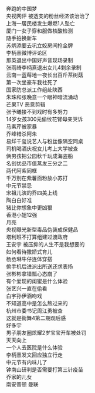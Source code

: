 奔跑的中国梦  
央视网评 被透支的粉丝经济该治治了  
上海一居民楼发生爆燃1人坠亡  
厦门一女子穿和服做核酸检测  
随手拍换新车  
苏炳添要去巩立姣房间抢金牌  
李柄熹微博评论区  
那英退出中国好声音现场录制  
张雨绮李柄熹退出女儿4剩余录制  
云南一蓝莓地一夜长出百斤茶树菇  
第一次坐豪车我社死了  
国家防总派工作组赴陕西  
朱珠和张晚意一个眼神暗流涌动  
芒果TV 恶意剪辑  
张予曦接不到戏时有多努力  
14岁女孩300元偷纹花臂母亲哭诉  
马素芹被家暴  
乔峰错杀阿朱  
易烊千玺说艺人与粉丝像隔空同桌  
司机喝酒庆祝女儿考上大学被查  
俩男孩把公园秋千玩成海盗船  
名创优品市值蒸发三分之二  
两代阿紫同框  
千万别在紫薯面粉放小苏打  
中元节禁忌  
宋祖儿演的乔四美上线  
陶白白好准  
猪比你想象中更凶狠  
香港小姐12强  
月亮  
央视曝光新型毒品伪装成保健品  
塔利班不打算组建过渡政府  
王安宇 被压抑的人生不是我想要的  
如何看待撒娇式育儿  
杨丞琳牛仔连体穿搭  
偷手机后进派出所送还求表扬  
张彬彬拿错瓢心态崩了  
有个爱现的闺蜜是什么体验  
张艺兴一直在偷看  
白宇孙伊涵吻戏  
不知道高中是怎么熬过来的  
杭州市委书记周江勇被查  
这就是街舞4第二期观后感  
好多宇  
男子朋友圈炫耀2岁宝宝开车被处罚  
天天向上  
一个人去医院是什么体验  
李柄熹发文回应独立行走  
中元节有内味儿了  
钟南山研判是否需要打第三针疫苗  
乔家的儿女  
南安普顿 曼联  
